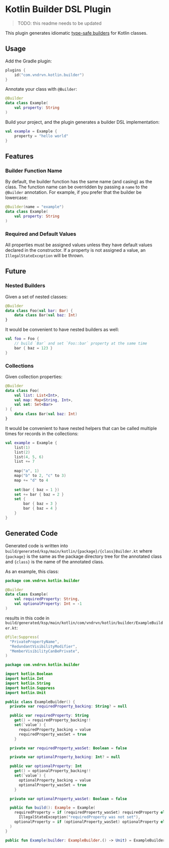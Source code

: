 # Kotlin Builder DSL Plugin

> TODO: this readme needs to be updated

This plugin generates idiomatic [type-safe builders](https://kotlinlang.org/docs/type-safe-builders.html) for Kotlin
classes.

## Usage

Add the Gradle plugin:
```kotlin
plugins {
    id("com.vndrvn.kotlin.builder")
}
```

Annotate your class with `@Builder`:
```kotlin
@Builder
data class Example(
    val property: String
)
```

Build your project, and the plugin generates a builder DSL implementation:
```kotlin
val example = Example {
    property = "hello world"
}
```

## Features

### Builder Function Name

By default, the builder function has the same name (and casing) as the class. The function name can be overridden by
passing a `name` to the `@Builder` annotation. For example, if you prefer that the builder be lowercase:
```kotlin
@Builder(name = "example")
data class Example(
    val property: String
)
```

### Required and Default Values

All properties must be assigned values unless they have default values declared in the constructor. If a property is not
assigned a value, an `IllegalStateException` will be thrown.

## Future

### Nested Builders

Given a set of nested classes:
```kotlin
@Builder
data class Foo(val bar: Bar) {
    data class Bar(val baz: Int)
}
```

It would be convenient to have nested builders as well:
```kotlin
val foo = Foo {
    // build `Bar` and set `Foo::bar` property at the same time
    bar { baz = 123 }
}
```

### Collections

Given collection properties:
```kotlin
@Builder
data class Foo(
    val list: List<Int>,
    val map: Map<String, Int>,
    val set: Set<Bar>
) {
    data class Bar(val baz: Int)
}
```

It would be convenient to have nested helpers that can be called multiple times for records in the collections:
```kotlin
val example = Example {
    list(1)
    list(2)
    list(4, 5, 6)
    list += 7
    
    map("a", 1)
    map("b" to 2, "c" to 3)
    map += "d" to 4
    
    set(bar { baz = 1 })
    set += bar { baz = 2 }
    set {
        bar { baz = 3 }
        bar { baz = 4 }
    }
}
```

## Generated Code

Generated code is written into `build/generated/ksp/main/kotlin/{package}/{class}Builder.kt` where `{package}` is the
same as the package directory tree for the annotated class and `{class}` is the name of the annotated class.

As an example, this class:
```kotlin
package com.vndrvn.kotlin.builder

@Builder
data class Example(
    val requiredProperty: String,
    val optionalProperty: Int = -1
)
```

results in this code in `build/generated/ksp/main/kotlin/com/vndrvn/kotlin/builder/ExampleBuilder.kt`:
```kotlin
@file:Suppress(
  "PrivatePropertyName",
  "RedundantVisibilityModifier",
  "MemberVisibilityCanBePrivate",
)

package com.vndrvn.kotlin.builder

import kotlin.Boolean
import kotlin.Int
import kotlin.String
import kotlin.Suppress
import kotlin.Unit

public class ExampleBuilder() {
  private var requiredProperty_backing: String? = null

  public var requiredProperty: String
    get() = requiredProperty_backing!!
    set(`value`) {
      requiredProperty_backing = value
      requiredProperty_wasSet = true
    }

  private var requiredProperty_wasSet: Boolean = false

  private var optionalProperty_backing: Int? = null

  public var optionalProperty: Int
    get() = optionalProperty_backing!!
    set(`value`) {
      optionalProperty_backing = value
      optionalProperty_wasSet = true
    }

  private var optionalProperty_wasSet: Boolean = false

  public fun build(): Example = Example(
  	requiredProperty = if (requiredProperty_wasSet) requiredProperty else throw
      IllegalStateException("requiredProperty was not set"),
  	optionalProperty = if (optionalProperty_wasSet) optionalProperty else -1
  )
}

public fun Example(builder: ExampleBuilder.() -> Unit) = ExampleBuilder().apply(builder).build()
```
